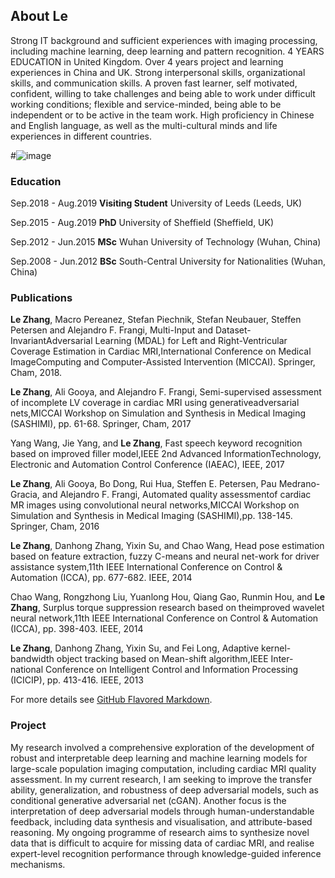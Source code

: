 ## About Le

Strong IT background and sufficient experiences with imaging processing, including machine learning, deep learning and pattern recognition. 4 YEARS EDUCATION in United Kingdom. Over 4 years project and learning experiences in China and UK. Strong interpersonal skills, organizational skills, and communication skills. A proven fast learner, self motivated, confident, willing to take challenges and being able to work under difficult working conditions; flexible and service-minded, being able to be independent or to be active in the team work. High proficiency in Chinese and English language, as well as the multi-cultural minds and life experiences in different countries.

#![image](https://andrewsenius.github.io/le.zhang/20180707235557.png)

### Education
Sep.2018 - Aug.2019 **Visiting Student**  University of Leeds (Leeds, UK)

Sep.2015 - Aug.2019 **PhD**  University of Sheffield (Sheffield, UK)

Sep.2012 - Jun.2015 **MSc**  Wuhan University of Technology (Wuhan, China)

Sep.2008 - Jun.2012 **BSc**  South-Central University for Nationalities (Wuhan, China)

### Publications

**Le Zhang**, Macro Pereanez, Stefan Piechnik, Stefan Neubauer, Steffen Petersen and Alejandro F. Frangi, Multi-Input and Dataset-InvariantAdversarial Learning (MDAL) for Left and Right-Ventricular Coverage Estimation in Cardiac MRI,International Conference on Medical ImageComputing and Computer-Assisted Intervention (MICCAI). Springer, Cham, 2018.

**Le Zhang**, Ali Gooya, and Alejandro F. Frangi, Semi-supervised assessment of incomplete LV coverage in cardiac MRI using generativeadversarial nets,MICCAI Workshop on Simulation and Synthesis in Medical Imaging (SASHIMI), pp. 61-68. Springer, Cham, 2017

Yang Wang, Jie Yang, and **Le Zhang**, Fast speech keyword recognition based on improved filler model,IEEE 2nd Advanced InformationTechnology, Electronic and Automation Control Conference (IAEAC), IEEE, 2017

**Le Zhang**, Ali Gooya, Bo Dong, Rui Hua, Steffen E. Petersen, Pau Medrano-Gracia, and Alejandro F. Frangi, Automated quality assessmentof cardiac MR images using convolutional neural networks,MICCAI Workshop on Simulation and Synthesis in Medical Imaging (SASHIMI),pp. 138-145. Springer, Cham, 2016

**Le Zhang**, Danhong Zhang, Yixin Su, and Chao Wang, Head pose estimation based on feature extraction, fuzzy C-means and neural net-work for driver assistance system,11th IEEE International Conference on Control & Automation (ICCA), pp. 677-682. IEEE, 2014

Chao Wang, Rongzhong Liu, Yuanlong Hou, Qiang Gao, Runmin Hou, and **Le Zhang**, Surplus torque suppression research based on theimproved wavelet neural network,11th IEEE International Conference on Control & Automation (ICCA), pp. 398-403. IEEE, 2014

**Le Zhang**, Danhong Zhang, Yixin Su, and Fei Long, Adaptive kernel-bandwidth object tracking based on Mean-shift algorithm,IEEE Inter-national Conference on Intelligent Control and Information Processing (ICICIP), pp. 413-416. IEEE, 2013

For more details see [GitHub Flavored Markdown](https://guides.github.com/features/mastering-markdown/).

### Project

My research involved a comprehensive exploration of the development of robust and interpretable deep learning and machine learning models for large-scale population imaging computation, including cardiac MRI quality assessment. In my current research, I am seeking to improve the transfer ability, generalization, and robustness of deep adversarial models, such as conditional generative adversarial net (cGAN). Another focus is the interpretation of deep adversarial models through human-understandable feedback, including data synthesis and visualisation, and attribute-based reasoning. My ongoing programme of research aims to synthesize novel data that is difficult to acquire for missing data of cardiac MRI, and realise expert-level recognition performance through knowledge-guided inference mechanisms.
